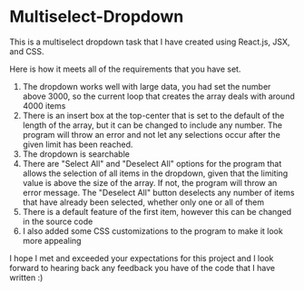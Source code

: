 # Multiselect-Dropdown

This is a multiselect dropdown task that I have created using React.js, JSX, and CSS.

Here is how it meets all of the requirements that you have set.
  1) The dropdown works well with large data, you had set the number above 3000, so the current loop
         that creates the array deals with around 4000 items
  2) There is an insert box at the top-center that is set to the default of the length of the array,
         but it can be changed to include any number. The program will throw an error and not let any
         selections occur after the given limit has been reached.
  3) The dropdown is searchable
  4) There are "Select All" and "Deselect All" options for the program that allows the selection of all
         items in the dropdown, given that the limiting value is above the size of the array. If not,
         the program will throw an error message. The "Deselect All" button deselects any number of items
         that have already been selected, whether only one or all of them
  8) There is a default feature of the first item, however this can be changed in the source code
  9) I also added some CSS customizations to the program to make it look more appealing

I hope I met and exceeded your expectations for this project and I look forward to hearing back any 
feedback you have of the code that I have written :)
